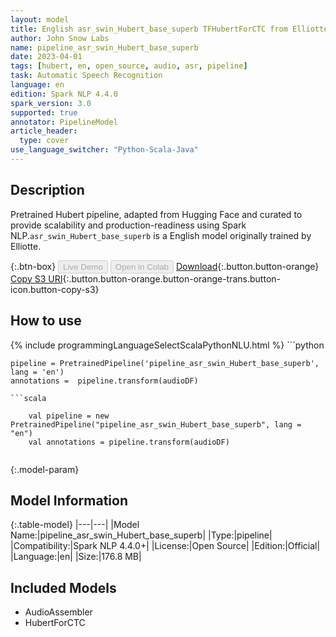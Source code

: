 ```yaml
---
layout: model
title: English asr_swin_Hubert_base_superb TFHubertForCTC from Elliotte
author: John Snow Labs
name: pipeline_asr_swin_Hubert_base_superb
date: 2023-04-01
tags: [hubert, en, open_source, audio, asr, pipeline]
task: Automatic Speech Recognition
language: en
edition: Spark NLP 4.4.0
spark_version: 3.0
supported: true
annotator: PipelineModel
article_header:
  type: cover
use_language_switcher: "Python-Scala-Java"
---
```


## Description

Pretrained  Hubert  pipeline, adapted from Hugging Face and curated to provide scalability and production-readiness using Spark NLP.`asr_swin_Hubert_base_superb` is a English model originally trained by Elliotte.

{:.btn-box}
<button class="button button-orange" disabled>Live Demo</button>
<button class="button button-orange" disabled>Open in Colab</button>
[Download](https://s3.amazonaws.com/auxdata.johnsnowlabs.com/public/models/pipeline_asr_swin_Hubert_base_superb_en_4.4.0_3.0_1680363048178.zip){:.button.button-orange}
[Copy S3 URI](s3://auxdata.johnsnowlabs.com/public/models/pipeline_asr_swin_Hubert_base_superb_en_4.4.0_3.0_1680363048178.zip){:.button.button-orange.button-orange-trans.button-icon.button-copy-s3}

## How to use



<div class="tabs-box" markdown="1">
{% include programmingLanguageSelectScalaPythonNLU.html %}
```python

    pipeline = PretrainedPipeline('pipeline_asr_swin_Hubert_base_superb', lang = 'en')
    annotations =  pipeline.transform(audioDF)
    
```
```scala

    val pipeline = new PretrainedPipeline("pipeline_asr_swin_Hubert_base_superb", lang = "en")
    val annotations = pipeline.transform(audioDF)
    
```
</div>

{:.model-param}
## Model Information

{:.table-model}
|---|---|
|Model Name:|pipeline_asr_swin_Hubert_base_superb|
|Type:|pipeline|
|Compatibility:|Spark NLP 4.4.0+|
|License:|Open Source|
|Edition:|Official|
|Language:|en|
|Size:|176.8 MB|

## Included Models

- AudioAssembler
- HubertForCTC